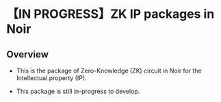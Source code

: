 # 【IN PROGRESS】ZK IP packages in Noir

## Overview

- This is the package of Zero-Knowledge (ZK) circuit in Noir for the Intellectual property (IP).

- This package is still in-progress to develop.

